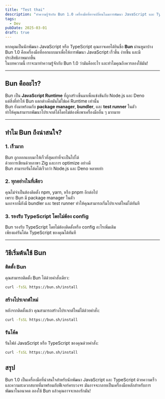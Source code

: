 ```yaml
---
title: "Test thai"
description: "ทำความรู้จักกับ Bun 1.0 เครื่องมือที่อาจเปลี่ยนโฉมการพัฒนา JavaScript และ TypeScript"
tags:
  - Dev
pubDate: 2025-03-01
draft: true
---
```


<!-- ![Bun Logo](https://bun.sh/logo.png) -->

หากคุณเป็นนักพัฒนา JavaScript หรือ TypeScript คุณอาจเคยได้ยินชื่อ **Bun** ผ่านหูมาบ้าง  
Bun 1.0 คือเครื่องมือที่ออกแบบมาเพื่อให้การพัฒนา JavaScript เร็วขึ้น ง่ายขึ้น และมีประสิทธิภาพมากขึ้น  
ในบทความนี้ เราจะมาทำความรู้จักกับ Bun 1.0 ว่ามันคืออะไร และทำไมคุณถึงควรลองใช้มัน!

---

## Bun คืออะไร?

Bun เป็น **JavaScript Runtime** ที่ถูกสร้างขึ้นมาเพื่อแข่งขันกับ Node.js และ Deno  
แต่สิ่งที่ทำให้ Bun แตกต่างคือมันไม่ใช่แค่ Runtime เท่านั้น  
Bun ยังมาพร้อมกับ **package manager**, **bundler**, และ **test runner** ในตัว  
ทำให้คุณสามารถพัฒนาโปรเจกต์ได้โดยไม่ต้องพึ่งพาเครื่องมืออื่น ๆ มากมาย

---

## ทำไม Bun ถึงน่าสนใจ?

### 1. **เร็วมาก**

Bun ถูกออกแบบมาให้เร็วที่สุดเท่าที่จะเป็นไปได้  
ด้วยการเขียนด้วยภาษา Zig และการ optimize อย่างดี  
Bun สามารถรันโค้ดได้เร็วกว่า Node.js และ Deno หลายเท่า

### 2. **ทุกอย่างในที่เดียว**

คุณไม่จำเป็นต้องติดตั้ง npm, yarn, หรือ pnpm อีกต่อไป  
เพราะ Bun มี package manager ในตัว  
นอกจากนี้ยังมี bundler และ test runner ทำให้คุณสามารถเริ่มโปรเจกต์ใหม่ได้ทันที

### 3. **รองรับ TypeScript โดยไม่ต้อง config**

Bun รองรับ TypeScript โดยไม่ต้องติดตั้งหรือ config อะไรเพิ่มเติม  
เพียงแค่รันโค้ด TypeScript ของคุณได้ทันที

---

## วิธีเริ่มต้นใช้ Bun

### ติดตั้ง Bun

คุณสามารถติดตั้ง Bun ได้ด้วยคำสั่งเดียว:

```bash
curl -fsSL https://bun.sh/install
```

### สร้างโปรเจกต์ใหม่

หลังจากติดตั้งแล้ว คุณสามารถสร้างโปรเจกต์ใหม่ได้ด้วยคำสั่ง:

```bash
curl -fsSL https://bun.sh/install
```

### รันโค้ด

รันไฟล์ JavaScript หรือ TypeScript ของคุณด้วยคำสั่ง:

```bash
curl -fsSL https://bun.sh/install
```

## สรุป

Bun 1.0 เป็นเครื่องมือที่น่าสนใจสำหรับนักพัฒนา JavaScript และ TypeScript
ด้วยความเร็วและความสะดวกสบายที่มาพร้อมกับฟีเจอร์ครบวงจร
มันอาจจะกลายเป็นเครื่องมือหลักสำหรับการพัฒนาในอนาคต
ลองใช้ Bun แล้วคุณอาจจะหลงรักมัน!

